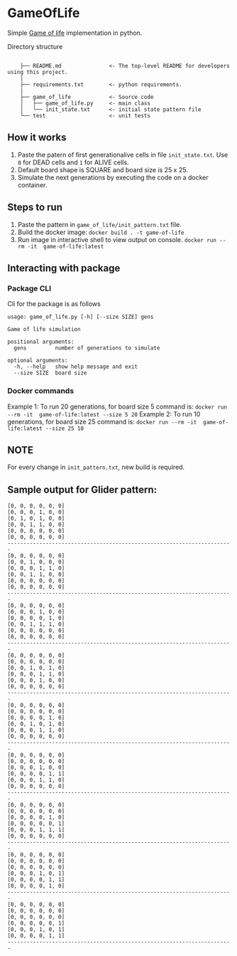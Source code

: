 # GameOfLife
Simple [Game of life](https://en.wikipedia.org/wiki/Conway%27s_Game_of_Life) implementation in python.

Directory structure

```

    ├── README.md               <- The top-level README for developers using this project.
    |
    ├── requirements.txt        <- python requirements.
    |
    ├── game_of_life            <- Source code
    │   ├── game_of_life.py     <- main class
    │   └── init_state.txt      <- initial state pattern file
    └── test                    <- unit tests
```

## How it works

1. Paste the patern of first generationalive cells in file `init_state.txt`. Use `0` for DEAD cells and `1` for ALIVE cells.
2. Default board shape is SQUARE and board size is 25 x 25.
3. Simulate the next generations by executing the code on a docker container.


## Steps to run

1. Paste the pattern in `game_of_life/init_pattern.txt` file.
2. Build the docker image: `docker build . -t game-of-life`
3. Run image in interactive shell to view output on console. `docker run --rm -it  game-of-life:latest`


## Interacting with package

### Package CLI

Cli for the package is as follows

```
usage: game_of_life.py [-h] [--size SIZE] gens

Game of life simulation

positional arguments:
  gens         number of generations to simulate

optional arguments:
  -h, --help   show help message and exit
  --size SIZE  board size
```

### Docker commands 

Example 1: To run 20 generations, for board size 5 command is: `docker run --rm -it  game-of-life:latest --size 5 20`
Example 2: To run 10 generations, for board size 25 command is: `docker run --rm -it  game-of-life:latest --size 25 10`

## NOTE
 For every change in `init_pattern.txt`, new build is required.



## Sample output for Glider pattern:
```
[0, 0, 0, 0, 0, 0]
[0, 0, 0, 1, 0, 0]
[0, 1, 0, 1, 0, 0]
[0, 0, 1, 1, 0, 0]
[0, 0, 0, 0, 0, 0]
[0, 0, 0, 0, 0, 0]
-----------------------------------------------------------------------
[0, 0, 0, 0, 0, 0]
[0, 0, 1, 0, 0, 0]
[0, 0, 0, 1, 1, 0]
[0, 0, 1, 1, 0, 0]
[0, 0, 0, 0, 0, 0]
[0, 0, 0, 0, 0, 0]
-----------------------------------------------------------------------
[0, 0, 0, 0, 0, 0]
[0, 0, 0, 1, 0, 0]
[0, 0, 0, 0, 1, 0]
[0, 0, 1, 1, 1, 0]
[0, 0, 0, 0, 0, 0]
[0, 0, 0, 0, 0, 0]
-----------------------------------------------------------------------
[0, 0, 0, 0, 0, 0]
[0, 0, 0, 0, 0, 0]
[0, 0, 1, 0, 1, 0]
[0, 0, 0, 1, 1, 0]
[0, 0, 0, 1, 0, 0]
[0, 0, 0, 0, 0, 0]
-----------------------------------------------------------------------
[0, 0, 0, 0, 0, 0]
[0, 0, 0, 0, 0, 0]
[0, 0, 0, 0, 1, 0]
[0, 0, 1, 0, 1, 0]
[0, 0, 0, 1, 1, 0]
[0, 0, 0, 0, 0, 0]
-----------------------------------------------------------------------
[0, 0, 0, 0, 0, 0]
[0, 0, 0, 0, 0, 0]
[0, 0, 0, 1, 0, 0]
[0, 0, 0, 0, 1, 1]
[0, 0, 0, 1, 1, 0]
[0, 0, 0, 0, 0, 0]
-----------------------------------------------------------------------
[0, 0, 0, 0, 0, 0]
[0, 0, 0, 0, 0, 0]
[0, 0, 0, 0, 1, 0]
[0, 0, 0, 0, 0, 1]
[0, 0, 0, 1, 1, 1]
[0, 0, 0, 0, 0, 0]
-----------------------------------------------------------------------
[0, 0, 0, 0, 0, 0]
[0, 0, 0, 0, 0, 0]
[0, 0, 0, 0, 0, 0]
[0, 0, 0, 1, 0, 1]
[0, 0, 0, 0, 1, 1]
[0, 0, 0, 0, 1, 0]
-----------------------------------------------------------------------
[0, 0, 0, 0, 0, 0]
[0, 0, 0, 0, 0, 0]
[0, 0, 0, 0, 0, 0]
[0, 0, 0, 0, 0, 1]
[0, 0, 0, 1, 0, 1]
[0, 0, 0, 0, 1, 1]
-----------------------------------------------------------------------
```